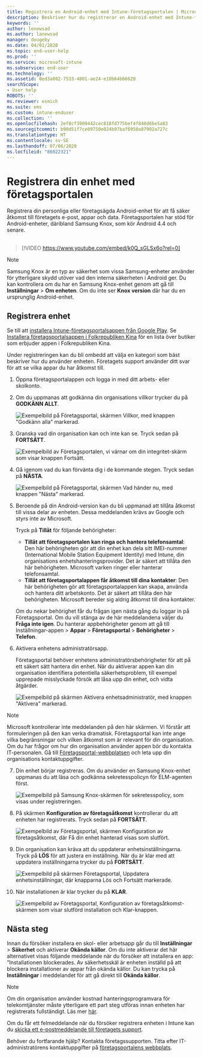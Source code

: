 ```yaml
---
title: Registrera en Android-enhet med Intune-företagsportalen | Microsoft Docs
description: Beskriver hur du registrerar en Android-enhet med Intune-företagsportalen
keywords: ''
author: lenewsad
ms.author: lanewsad
manager: dougeby
ms.date: 04/01/2020
ms.topic: end-user-help
ms.prod: ''
ms.service: microsoft-intune
ms.subservice: end-user
ms.technology: ''
ms.assetid: 0ed3a002-7533-4001-ae24-e10b64b66620
searchScope:
- User help
ROBOTS: ''
ms.reviewer: esmich
ms.suite: ems
ms.custom: intune-enduser
ms.collection: ''
ms.openlocfilehash: 2ef0cf3909442cec818fd775bef4f848d6be5a83
ms.sourcegitcommit: b90d51f7ce09750e024b97baf6950a87902a727c
ms.translationtype: HT
ms.contentlocale: sv-SE
ms.lasthandoff: 07/06/2020
ms.locfileid: "86022321"
---
```

# <a name="enroll-your-device-with-company-portal"></a>Registrera din enhet med företagsportalen  
Registrera din personliga eller företagsägda Android-enhet för att få säker åtkomst till företagets e-post, appar och data. Företagsportalen har stöd för Android-enheter, däribland Samsung Knox, som kör Android 4.4 och senare.  
</br>
> [!VIDEO https://www.youtube.com/embed/k0Q_sGLSx6o?rel=0]

> [!NOTE]
> Samsung Knox är en typ av säkerhet som vissa Samsung-enheter använder för ytterligare skydd utöver vad den interna säkerheten i Android ger. Du kan kontrollera om du har en Samsung Knox-enhet genom att gå till **Inställningar** > **Om enheten**. Om du inte ser **Knox version** där har du en ursprunglig Android-enhet.

## <a name="enroll-device"></a>Registrera enhet  
Se till att [installera Intune-företagsportalsappen från Google Play](https://play.google.com/store/apps/details?id=com.microsoft.windowsintune.companyportal). Se [Installera företagsportalsappen i Folkrepubliken Kina](install-company-portal-android-china.md) för en lista över butiker som erbjuder appen i Folkrepubliken Kina.

Under registreringen kan du bli ombedd att välja en kategori som bäst beskriver hur du använder enheten. Företagets support använder ditt svar för att se vilka appar du har åtkomst till.  

1. Öppna företagsportalappen och logga in med ditt arbets- eller skolkonto.  

2. Om du uppmanas att godkänna din organisations villkor trycker du på **GODKÄNN ALLT**.  

   ![Exempelbild på Företagsportal, skärmen Villkor, med knappen "Godkänn alla" markerad.](./media/accept-terms-1911.png)  


3. Granska vad din organisation kan och inte kan se. Tryck sedan på **FORTSÄTT**.


    ![Exempelbild av Företagsportalen, vi värnar om din integritet-skärm som visar knappen Fortsätt.](./media/android-privacy-screen-1911.png)  
4. Gå igenom vad du kan förvänta dig i de kommande stegen. Tryck sedan på **NÄSTA**.  

    ![Exempelbild på Företagsportal, skärmen Vad händer nu, med knappen "Nästa" markerad.](./media/android-whats-next-1911.png)  


5. Beroende på din Android-version kan du bli uppmanad att tillåta åtkomst till vissa delar av enheten. Dessa meddelanden krävs av Google och styrs inte av Microsoft.  

    Tryck på **Tillåt** för följande behörigheter:  
    * **Tillåt att företagsportalen kan ringa och hantera telefonsamtal**: Den här behörigheten gör att din enhet kan dela sitt IMEI-nummer (International Mobile Station Equipment Identity) med Intune, din organisations enhetshanteringsprovider. Det är säkert att tillåta den här behörigheten. Microsoft varken ringer eller hanterar telefonsamtal.  
    * **Tillåt att företagsportalappen får åtkomst till dina kontakter**: Den här behörigheten gör att företagsportalappen kan skapa, använda och hantera ditt arbetskonto.  Det är säkert att tillåta den här behörigheten. Microsoft bereder sig aldrig åtkomst till dina kontakter. 

    Om du nekar behörighet får du frågan igen nästa gång du loggar in på Företagsportal. Om du vill stänga av de här meddelandena väljer du **Fråga inte igen**. Du hanterar appbehörigheter genom att gå till Inställningar-appen > **Appar** > **Företagsportal** > **Behörigheter** > **Telefon**.  

6. Aktivera enhetens administratörsapp. 

    Företagsportal behöver enhetens administratörsbehörigheter för att på ett säkert sätt hantera din enhet. När du aktiverar appen kan din organisation identifiera potentiella säkerhetsproblem, till exempel upprepade misslyckade försök att låsa upp din enhet, och vidta åtgärder.  

    ![Exempelbild på skärmen Aktivera enhetsadministratör, med knappen "Aktivera" markerad.](./media/activate-device-administrator-1911.png)  

> [!NOTE]
> Microsoft kontrollerar inte meddelanden på den här skärmen. Vi förstår att formuleringen på den kan verka dramatisk. Företagsportal kan inte ange vilka begränsningar och vilken åtkomst som är relevant för din organisation. Om du har frågor om hur din organisation använder appen bör du kontakta IT-personalen. Gå till [Företagsportal-webbplatsen](https://go.microsoft.com/fwlink/?linkid=2010980) och leta upp din organisations kontaktuppgifter.  


7. Din enhet börjar registreras. Om du använder en Samsung Knox-enhet uppmanas du att läsa och godkänna sekretesspolicyn för ELM-agenten först.   

    ![Exempelbild på Samsung Knox-skärmen för sekretesspolicy, som visas under registreringen.](./media/and-enroll-7-knox-privacy-policy.png)  

8. På skärmen **Konfiguration av företagsåtkomst** kontrollerar du att enheten har registrerats. Tryck sedan på **FORTSÄTT**.  

    ![Exempelbild av Företagsportal, skärmen Konfiguration av företagsåtkomst, där Få din enhet hanterad visas som slutfört.](./media/update-settings-1911.png)  

9. Din organisation kan kräva att du uppdaterar enhetsinställningarna. Tryck på **LÖS** för att justera en inställning. När du är klar med att uppdatera inställningarna trycker du på **FORTSÄTT**.  

   ![Exempelbild på skärmen Företagsportal, Uppdatera enhetsinställningar, där knapparna Lös och Fortsätt markerade.](./media/resolve-settings-1911.png)  

10. När installationen är klar trycker du på **KLAR**.    

    ![Exempelbild av Företagsportal, Konfiguration av företagsåtkomst-skärmen som visar slutförd installation och Klar-knappen.](./media/android-enrollment-done-1911.png) 

## <a name="next-steps"></a>Nästa steg  

Innan du försöker installera en skol- eller arbetsapp går du till **Inställningar** > **Säkerhet** och aktiverar **Okända källor**. Om du inte aktiverar det här alternativet visas följande meddelande när du försöker att installera en app: ”Installationen blockerades. Av säkerhetsskäl är enheten inställd på att blockera installationer av appar från okända källor. Du kan trycka på **Inställningar** i meddelandet för att gå direkt till **Okända källor**.  

> [!Note]
> Om din organisation använder kostnad hanteringsprogramvara för telekomtjänster måste ytterligare ett part steg utföras innan enheten har registrerats fullständigt. Läs mer [här](enroll-your-device-with-telecom-expense-management-android.md).

Om du får ett felmeddelande när du försöker registrera enheten i Intune kan du [skicka ett e-postmeddelande till företagets support](send-logs-to-your-it-admin-by-email-android.md).  

Behöver du fortfarande hjälp? Kontakta företagssupporten. Titta efter IT-administratörens kontaktuppgifter på [företagsportalens webbplats](https://go.microsoft.com/fwlink/?linkid=2010980).  